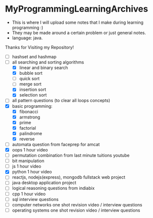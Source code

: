 # MyProgrammingLearningArchives

- This is where I will upload some notes that I make during learning programming :)
- They may be made around a certain problem or just general notes.
- language: java.

Thanks for Visiting my Repository!

- [ ] hashset and hashmap
- [ ] all searching and sorting algorithms
	- [x] linear and binary search
	- [x] bubble sort
	- [ ] quick sort
	- [ ] merge sort 
	- [x] insertion sort
	- [x] selection sort
- [ ] all pattern questions (to clear all loops concepts)
- [x] basic programming:
	- [x] fibonacci
	- [x] armstrong
	- [x] prime
	- [x] factorial
	- [x] palindrome
	- [x] reverse
- [ ] automata question from faceprep for amcat
- [x] oops 1 hour video
- [ ] permutation combination from last minute tuitions youtube
- [ ] bit manipulation
- [ ] js 1 hour video
- [x] python 1 hour video
- [ ] reactjs, nodejs(express), mongodb fullstack web project
- [ ] java desktop application project
- [ ] logical reasoning questions from indiabix
- [ ] cpp 1 hour video
- [ ] sql interview questions
- [ ] computer networks one shot revision video / interview questions
- [ ] operating systems one shot revision video / interview questions
